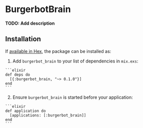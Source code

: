 # BurgerbotBrain

**TODO: Add description**

## Installation

If [available in Hex](https://hex.pm/docs/publish), the package can be installed as:

  1. Add `burgerbot_brain` to your list of dependencies in `mix.exs`:

    ```elixir
    def deps do
      [{:burgerbot_brain, "~> 0.1.0"}]
    end
    ```

  2. Ensure `burgerbot_brain` is started before your application:

    ```elixir
    def application do
      [applications: [:burgerbot_brain]]
    end
    ```

